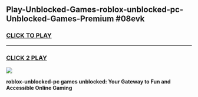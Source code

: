 
## Play-Unblocked-Games-roblox-unblocked-pc-Unblocked-Games-Premium #08evk
<h3>
<a href="https://premium.freeplayer.one?title=roblox-unblocked-pc&ref=12M">CLICK TO PLAY</a></h3>
<hr>

<h3>
<a href="https://premium.freeplayer.one?title=roblox-unblocked-pc&ref=12M">CLICK 2 PLAY</a>
  
</h3>

<a href="https://premium.freeplayer.one?title=roblox-unblocked-pc&ref=12M"><img src="https://clearcache.store/games.png"></a>


**roblox-unblocked-pc games unblocked: Your Gateway to Fun and Accessible Online Gaming**

